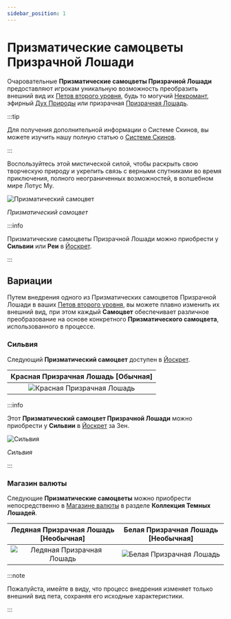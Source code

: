 ```yaml
---
sidebar_position: 1
---
```


# Призматические самоцветы Призрачной Лошади

Очаровательные **Призматические самоцветы Призрачной Лошади** предоставляют игрокам уникальную возможность преобразить внешний вид их [Петов второго уровня](/category/pets), будь то могучий [Некромант](/crafting/pets/Necromancer), эфирный [Дух Природы](/crafting/pets/spirit-of-nature) или призрачная [Призрачная Лошадь](/crafting/pets/ghost-horse).

:::tip

Для получения дополнительной информации о Системе Скинов, вы можете изучить нашу полную статью о [Системе Скинов](/skin-system).

:::

Воспользуйтесь этой мистической силой, чтобы раскрыть свою творческую природу и укрепить связь с верными спутниками во время приключения, полного неограниченных возможностей, в волшебном мире Лотус Му.

![Призматический самоцвет](/img/items/jewels/prismatic-gem.png)

_Призматический самоцвет_

:::info

Призматические самоцветы Призрачной Лошади можно приобрести у **Сильвии** или **Реи** в [Йоскрет](/maps/yoskreth).

:::

## Вариации

Путем внедрения одного из Призматических самоцветов Призрачной Лошади в ваших [Петов второго уровня](/category/pets), вы можете плавно изменить их внешний вид, при этом каждый **Самоцвет** обеспечивает различное преобразование на основе конкретного **Призматического самоцвета**, использованного в процессе.

### Сильвия

Следующий **Призматический самоцвет** доступен в [Йоскрет](/maps/yoskreth).

| Красная Призрачная Лошадь [<span className="tier-common">**Обычная**</span>] |
| :--------------------------------------------------------------------------: |
|      ![Красная Призрачная Лошадь](/img/items/pets/red-ghost-horse.jpg)       |

:::info

Этот **Призматический самоцвет Призрачной Лошади** можно приобрести у **Сильвии** в [Йоскрет](/maps/yoskreth) за Зен.

![Сильвия](/img/npc/sилvia.jpg)

_Сильвия_

:::

### Магазин валюты

Следующие **Призматические самоцветы** можно приобрести непосредственно в [Магазине валюты](/client-features/cash-shop) в разделе **Коллекция Темных Лошадей**.

| Ледяная Призрачная Лошадь [<span className="tier-uncommon">**Необычная**</span>] | Белая Призрачная Лошадь [<span className="tier-uncommon">**Необычная**</span>] |
| :------------------------------------------------------------------------------: | :----------------------------------------------------------------------------: |
|        ![Ледяная Призрачная Лошадь](/img/items/pets/ice-ghost-horse.jpg)         |       ![Белая Призрачная Лошадь](/img/items/pets/white-ghost-horse.jpg)        |

:::note

Пожалуйста, имейте в виду, что процесс внедрения изменяет только внешний вид пета, сохраняя его исходные характеристики.

:::
